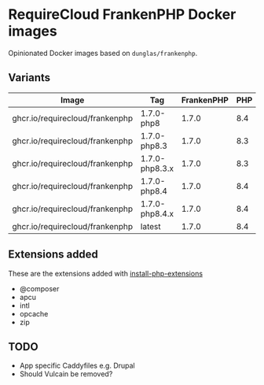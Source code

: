 # RequireCloud FrankenPHP Docker images

Opinionated Docker images based on `dunglas/frankenphp`.

## Variants

| Image                           | Tag            | FrankenPHP | PHP |
|---------------------------------|----------------|------------|-----|
| ghcr.io/requirecloud/frankenphp | 1.7.0-php8     | 1.7.0      | 8.4 |
| ghcr.io/requirecloud/frankenphp | 1.7.0-php8.3   | 1.7.0      | 8.3 |
| ghcr.io/requirecloud/frankenphp | 1.7.0-php8.3.x | 1.7.0      | 8.3 |
| ghcr.io/requirecloud/frankenphp | 1.7.0-php8.4   | 1.7.0      | 8.4 |
| ghcr.io/requirecloud/frankenphp | 1.7.0-php8.4.x | 1.7.0      | 8.4 |
| ghcr.io/requirecloud/frankenphp | latest         | 1.7.0      | 8.4 |

## Extensions added

These are the extensions added with [install-php-extensions](https://github.com/mlocati/docker-php-extension-installer)

- @composer
- apcu
- intl
- opcache
- zip

## TODO

- App specific Caddyfiles e.g. Drupal
- Should Vulcain be removed?
